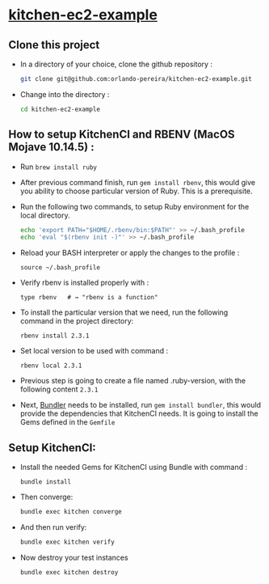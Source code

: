 # [kitchen-ec2-example](https://newcontext-oss.github.io/kitchen-terraform/tutorials/amazon_provider_ec2.html)

## Clone this project

- In a directory of your choice, clone the github repository :
  
    ```bash
    git clone git@github.com:orlando-pereira/kitchen-ec2-example.git
    ```

- Change into the directory :
  
    ```bash
    cd kitchen-ec2-example
    ```

## How to setup KitchenCI and RBENV (MacOS Mojave 10.14.5) :

- Run `brew install ruby`
- After previous command finish, run `gem install rbenv`, this would give you ability to choose particular version of Ruby. This is a prerequisite.
- Run the following two commands, to setup Ruby environment for the local directory.

    ```bash
    echo 'export PATH="$HOME/.rbenv/bin:$PATH"' >> ~/.bash_profile
    echo 'eval "$(rbenv init -)"' >> ~/.bash_profile
    ```

- Reload your BASH interpreter or apply the changes to the profile :
  
    ```shell
    source ~/.bash_profile 
    ```

- Verify rbenv is installed properly with :
  
    ```shell
    type rbenv   # → "rbenv is a function"
    ```

- To install the particular version that we need, run the following command in the project directory:
  
    ```shell
    rbenv install 2.3.1
    ```

- Set local version to be used with command :
  
    ```shell
    rbenv local 2.3.1
    ```

- Previous step is going to create a file named .ruby-version, with the following content `2.3.1`

- Next, [Bundler](https://bundler.io) needs to be installed, run `gem install bundler`, this would provide the dependencies that KitchenCI needs. It is going to install the Gems defined in the `Gemfile`

## Setup KitchenCI:

- Install the needed Gems for KitchenCI using Bundle with command :
  
    ```shell
    bundle install
    ```

- Then converge:
  
    ```bash
    bundle exec kitchen converge
    ```

- And then run verify:
  
    ```bash
    bundle exec kitchen verify
    ```

- Now destroy your test instances

    ```bash
    bundle exec kitchen destroy
    ```
